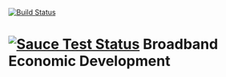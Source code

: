 [![Build Status](https://travis-ci.org/agrc/bb-econ.svg?branch=master)](https://travis-ci.org/agrc/bb-econ)

[![Sauce Test Status](https://saucelabs.com/browser-matrix/agrc-bb-econ.svg)](https://saucelabs.com/u/agrc-bb-econ)
Broadband Economic Development
==============================

